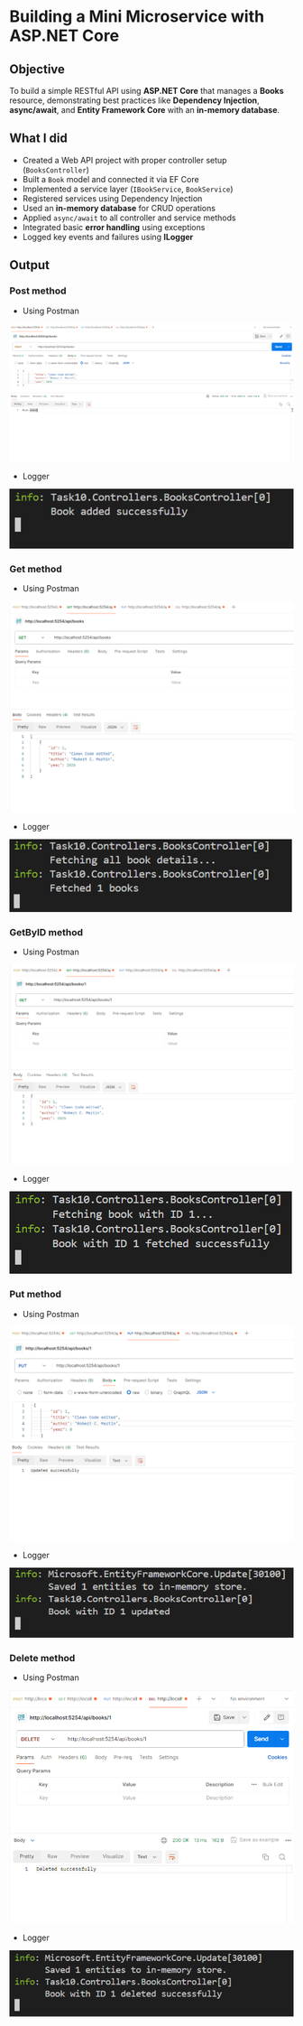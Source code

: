 # Building a Mini Microservice with ASP.NET Core

## Objective

To build a simple RESTful API using **ASP.NET Core** that manages a **Books** resource, demonstrating best practices like **Dependency Injection**, **async/await**, and **Entity Framework Core** with an **in-memory database**.

## What I did 

- Created a Web API project with proper controller setup (`BooksController`)
- Built a `Book` model and connected it via EF Core
- Implemented a service layer (`IBookService`, `BookService`)
- Registered services using Dependency Injection
- Used an **in-memory database** for CRUD operations
- Applied `async/await` to all controller and service methods
- Integrated basic **error handling** using exceptions
- Logged key events and failures using **ILogger**

## Output

### Post method

- Using Postman

![post](images/post-pm.png)

- Logger

![post-log](images/post-log.png)

### Get method

- Using Postman

![get](images/get-pm.png)

- Logger

![get-log](images/get-log.png)

### GetByID method

- Using Postman

![get](images/getid-pm.png)

- Logger

![get-log](images/getid-log.png)

### Put method

- Using Postman

![get](images/put-pm.png)

- Logger

![get-log](images/put-log.png)

### Delete method

- Using Postman

![get](images/delete-pm.png)

- Logger

![get-log](images/delete-log.png)